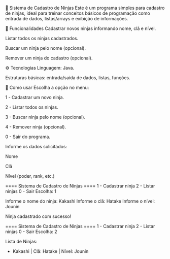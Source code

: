 🥷 Sistema de Cadastro de Ninjas
Este é um programa simples para cadastro de ninjas, ideal para treinar conceitos básicos de programação como entrada de dados, listas/arrays e exibição de informações.

🎯 Funcionalidades
Cadastrar novos ninjas informando nome, clã e nível.

Listar todos os ninjas cadastrados.

Buscar um ninja pelo nome (opcional).

Remover um ninja do cadastro (opcional).

⚙️ Tecnologias
Linguagem: Java.

Estruturas básicas: entrada/saída de dados, listas, funções.

📝 Como usar
Escolha a opção no menu:

1 - Cadastrar um novo ninja.

2 - Listar todos os ninjas.

3 - Buscar ninja pelo nome (opcional).

4 - Remover ninja (opcional).

0 - Sair do programa.

Informe os dados solicitados:

Nome

Clã

Nível (poder, rank, etc.)

==== Sistema de Cadastro de Ninjas ====
1 - Cadastrar ninja
2 - Listar ninjas
0 - Sair
Escolha: 1

Informe o nome do ninja: Kakashi
Informe o clã: Hatake
Informe o nível: Jounin

Ninja cadastrado com sucesso!

==== Sistema de Cadastro de Ninjas ====
1 - Cadastrar ninja
2 - Listar ninjas
0 - Sair
Escolha: 2

Lista de Ninjas:
- Kakashi | Clã: Hatake | Nível: Jounin
